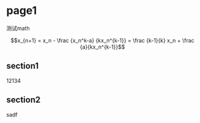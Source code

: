 # page1

测试math

```math
x_{n+1} = x_n - \frac {x_n^k-a} {kx_n^{k-1}} = \frac {k-1}{k} x_n + \frac {a}{kx_n^{k-1}}
```

## section1

12134

## section2

sadf
